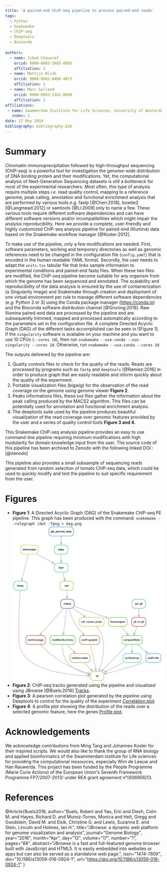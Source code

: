 ```yaml
---
title: 'A paired-end ChiP-Seq pipeline to process paired-end reads'
tags:
  - Python
  - Snakemake
  - ChIP-seq
  - Deeptools
  - Bioconda

authors:
  - name: Jihed Chouaref
    orcid: 0000-0003-3865-896X
    affiliation: 1 
  - name: Mattijs Bliek
    orcid: 0000-0002-0488-4873
    affiliation: 1
  - name: Marc Galland
    orcid: 0000-0003-2161-8689
    affiliation: 1
affiliations:
 - name: Swammerdam Institute for Life Sciences, University of Amsterdam
   index: 1
date: 17 May 2019
bibliography: bibliography.bib
---
```


# Summary

Chromatin immunoprecipitation followed by high-throughput sequencing (ChIP-seq) is a powerful tool for investigation the genome-wide distribution of DNA binding protein and their modifications. Yet, the computational analysis of Next-Generation Sequencing datasets is still a bottleneck for most of the experimental researchers. Most often, this type of analysis require multiple steps _i.e._ read quality control, mapping to a reference genome, peak calling, annotation and functional enrichment analysis that are performed by various tools _e.g._ fastp [@Chen:2018], bowtie2 [@Langmead:2012] or samtools [@Li:2009] only to name a few. These various tools require different software dependencies and can have different software versions and/or incompatibilities which might impair the analysis reproducibility. Here we provide a complete, user-friendly and highly customized ChIP-seq analysis pipeline for paired-end (Illumina) data based on the Snakemake workflow manager [@Koster:2012].
   
To make use of the pipeline, only a few modifications are needed. First, software parameters, working and temporary directories as well as genomic references need to be changed in the configuration file (`config.yaml`) that is encoded in the human readable YAML format. Secondly, the user needs to adapt the `units.tsv` tabular file that links sample information to experimental conditions and paired-end fastq files. When these two files are modified, the ChIP-seq pipeline become suitable for any organism from which the genome has been sequenced and annotated. The scalability and reproducibility of the data analysis is ensured by the use of containerization (a Singularity image) and Snakemake through creation and deployment of one virtual environment per rule to manage different software dependencies (_e.g._ Python 2 or 3) using the Conda package manager (https://conda.io) and the Bioconda software distribution channel [@Gruning:2018]. Raw Illumina paired-end data are processed by the pipeline and are subsequently trimmed, mapped and processed automatically according to the parameters set in the configuration file. A complete Directed Acyclic Graph (DAG) of the different tasks accomplished can be seen in ![Figure 1]. If the `singularity` software is available on your machine and you want to use 10 CPUs (`--cores 10`), then run `snakemake --use-conda --use-singularity --cores 10`. Otherwise, run `snakemake --use-conda --cores 10`

The outputs delivered by the pipeline are:  
1. Quality controls files to check for the quality of the reads. Reads are processed by programs such as `fastp` and `deeptools` [@Ramiez:2016] in order to produce graph that are easily readable and inform quickly about the quality of the experiment.
2. Portable visualization files (bigwig) for the observation of the read coverage on the genome using genome viewer **Figure 2**.
3. Peaks informations files, these `bed` files gather the information about the peak calling produced by the MACS2 algorithm. This files can be potentially used for annotation and functional enrichment analysis.
4. The deeptools suite used by the pipeline produces beautiful visualization of the read coverage over genomic features provided by the user and a series of quality control tools **Figure 3 and 4**. 

This Snakemake ChIP-seq analysis pipeline provides an easy to use command-line pipeline requiring minimum modifications with high modularity for domain knowledge input from the user. The source code of this pipeline has been archived to Zenodo with the following linked DOI : [@zenodo]

This pipeline also provides a small subsample of sequencing reads generated from random selection of tomato ChIP-seq data, which could be used to quickly modify and test the pipeline to suit specific requirement from the user.


# Figures
- **Figure 1**: A Directed Acyclic Graph (DAG) of the Snakemake ChIP-seq PE pipeline. This graph has been produced with the command: `snakemake --rulegraph |dot -Tpng > dag.png`
![Directed Acyclic Graph of rules](dag.png)
- **Figure 2**: ChIP-seq tracks generated using the pipeline and visualized using JBrowse [@Buels:2016] [Tracks](genome_viewer.png).
- **Figure 3**: A pearson correlation plot generated by the pipeline using Deeptools to control for the quality of the experiment [Correlation plot](correlationplot.png).
- **Figure 4**: A profile plot showing the distribution of the reads over a selected genomic feature, here the genes [Profile plot](profileplot.png).

# Acknowledgements
We acknowledge contributions from Ming Tang and Johannes Koster for their inspired scripts. We would also like to thank the group of RNA biology and applied bioinformatics of the Swammerdam institute for Life sciences for providing the computational ressources, especially Wim de Leeuw and Han Rauwerda. 
This project has been funded by the People Programme (Marie Curie Actions) of the European Union¹s Seventh Framework Programme FP7/2007-2013/ under REA grant agreement n°[606956]13.

# References

@Article{Buels2016,
author="Buels, Robert
and Yao, Eric
and Diesh, Colin M.
and Hayes, Richard D.
and Munoz-Torres, Monica
and Helt, Gregg
and Goodstein, David M.
and Elsik, Christine G.
and Lewis, Suzanna E.
and Stein, Lincoln
and Holmes, Ian H.",
title="JBrowse: a dynamic web platform for genome visualization and analysis",
journal="Genome Biology",
year="2016",
month="Apr",
day="12",
volume="17",
number="1",
pages="66",
abstract="JBrowse is a fast and full-featured genome browser built with JavaScript and HTML5. It is easily embedded into websites or apps but can also be served as a standalone web page.",
issn="1474-760X",
doi="10.1186/s13059-016-0924-1",
url="https://doi.org/10.1186/s13059-016-0924-1"
}


